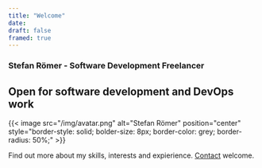 ```yaml
---
title: "Welcome"
date:
draft: false
framed: true
---
```

### Stefan Römer - Software Development Freelancer

## Open for software development and DevOps work  

{{< image src="/img/avatar.png" alt="Stefan Römer" position="center" style="border-style: solid; bolder-size: 8px; border-color: grey; border-radius: 50%;" >}}

Find out more about my skills, interests and expierience. [Contact](/contact/) welcome. 

